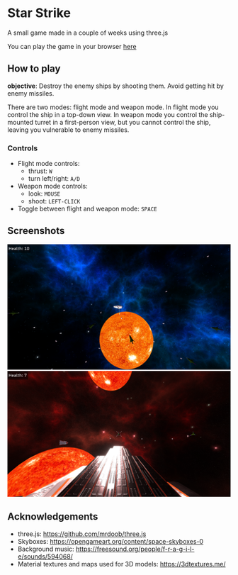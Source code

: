 # Star Strike

A small game made in a couple of weeks using three.js

You can play the game in your browser [here](https://louistarvin.uk/star-strike/)

## How to play

**objective**: Destroy the enemy ships by shooting them. Avoid getting hit by enemy missiles.

There are two modes: flight mode and weapon mode. In flight mode you control the ship in a top-down view. In weapon mode you control the ship-mounted turret in a first-person view, but you cannot control the ship, leaving you vulnerable to enemy missiles.

### Controls

- Flight mode controls:
  - thrust: `W`
  - turn left/right: `A/D`
- Weapon mode controls:
  - look: `MOUSE`
  - shoot: `LEFT-CLICK`
- Toggle between flight and weapon mode: `SPACE`

## Screenshots

![flight-mode](Assets/repo-screenshots/flight-mode.png)
![weapon-mode](Assets/repo-screenshots/weapon-mode.png)

## Acknowledgements

- three.js: https://github.com/mrdoob/three.js
- Skyboxes: https://opengameart.org/content/space-skyboxes-0
- Background music: https://freesound.org/people/f-r-a-g-i-l-e/sounds/594068/
- Material textures and maps used for 3D models: https://3dtextures.me/
